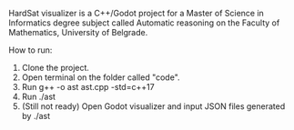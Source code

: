 HardSat visualizer is a C++/Godot project for a Master of Science in Informatics degree subject called Automatic reasoning on the Faculty of Mathematics, University of Belgrade.

How to run:
1. Clone the project.
2. Open terminal on the folder called "code".
3. Run g++ -o ast ast.cpp -std=c++17
4. Run ./ast
5. (Still not ready) Open Godot visualizer and input JSON files generated by ./ast
